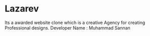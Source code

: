 # Lazarev
Its a awarded website clone which is a creative Agency for creating Professional designs.
Developer Name : Muhammad Sannan
